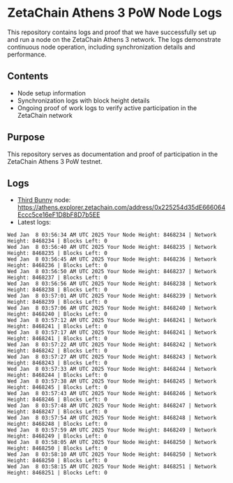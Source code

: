 # ZetaChain Athens 3 PoW Node Logs
This repository contains logs and proof that we have successfully set up and run a node on the ZetaChain Athens 3 network. The logs demonstrate continuous node operation, including synchronization details and performance.

## Contents
- Node setup information
- Synchronization logs with block height details
- Ongoing proof of work logs to verify active participation in the ZetaChain network

## Purpose
This repository serves as documentation and proof of participation in the ZetaChain Athens 3 PoW testnet.

## Logs

- [Third Bunny](https://thirdbunny.xyz/) node: https://athens.explorer.zetachain.com/address/0x225254d35dE666064Eccc5ce16eF1D8bF8D7b5EE
- Latest logs:
```
Wed Jan  8 03:56:34 AM UTC 2025 Your Node Height: 8468234 | Network Height: 8468234 | Blocks Left: 0
Wed Jan  8 03:56:40 AM UTC 2025 Your Node Height: 8468235 | Network Height: 8468235 | Blocks Left: 0
Wed Jan  8 03:56:45 AM UTC 2025 Your Node Height: 8468236 | Network Height: 8468236 | Blocks Left: 0
Wed Jan  8 03:56:50 AM UTC 2025 Your Node Height: 8468237 | Network Height: 8468237 | Blocks Left: 0
Wed Jan  8 03:56:56 AM UTC 2025 Your Node Height: 8468238 | Network Height: 8468238 | Blocks Left: 0
Wed Jan  8 03:57:01 AM UTC 2025 Your Node Height: 8468239 | Network Height: 8468239 | Blocks Left: 0
Wed Jan  8 03:57:06 AM UTC 2025 Your Node Height: 8468240 | Network Height: 8468240 | Blocks Left: 0
Wed Jan  8 03:57:12 AM UTC 2025 Your Node Height: 8468241 | Network Height: 8468241 | Blocks Left: 0
Wed Jan  8 03:57:17 AM UTC 2025 Your Node Height: 8468241 | Network Height: 8468241 | Blocks Left: 0
Wed Jan  8 03:57:22 AM UTC 2025 Your Node Height: 8468242 | Network Height: 8468242 | Blocks Left: 0
Wed Jan  8 03:57:27 AM UTC 2025 Your Node Height: 8468243 | Network Height: 8468243 | Blocks Left: 0
Wed Jan  8 03:57:33 AM UTC 2025 Your Node Height: 8468244 | Network Height: 8468244 | Blocks Left: 0
Wed Jan  8 03:57:38 AM UTC 2025 Your Node Height: 8468245 | Network Height: 8468245 | Blocks Left: 0
Wed Jan  8 03:57:43 AM UTC 2025 Your Node Height: 8468246 | Network Height: 8468246 | Blocks Left: 0
Wed Jan  8 03:57:48 AM UTC 2025 Your Node Height: 8468247 | Network Height: 8468247 | Blocks Left: 0
Wed Jan  8 03:57:54 AM UTC 2025 Your Node Height: 8468248 | Network Height: 8468248 | Blocks Left: 0
Wed Jan  8 03:57:59 AM UTC 2025 Your Node Height: 8468249 | Network Height: 8468249 | Blocks Left: 0
Wed Jan  8 03:58:05 AM UTC 2025 Your Node Height: 8468250 | Network Height: 8468250 | Blocks Left: 0
Wed Jan  8 03:58:10 AM UTC 2025 Your Node Height: 8468250 | Network Height: 8468250 | Blocks Left: 0
Wed Jan  8 03:58:15 AM UTC 2025 Your Node Height: 8468251 | Network Height: 8468251 | Blocks Left: 0
```
